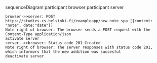 sequenceDiagram
    participant browser
    participant server

    browser->>server: POST https://studies.cs.helsinki.fi/exampleapp/new_note_spa [{content: "note", date:"date"}]
    Note right of browser: The browser sends a POST request with the Content-Type application/json
    activate server
    server-->>browser: Status code 201 Created
    Note right of browser: The server responses with status code 201, which informors that the new addition was succesful
    deactivate server
